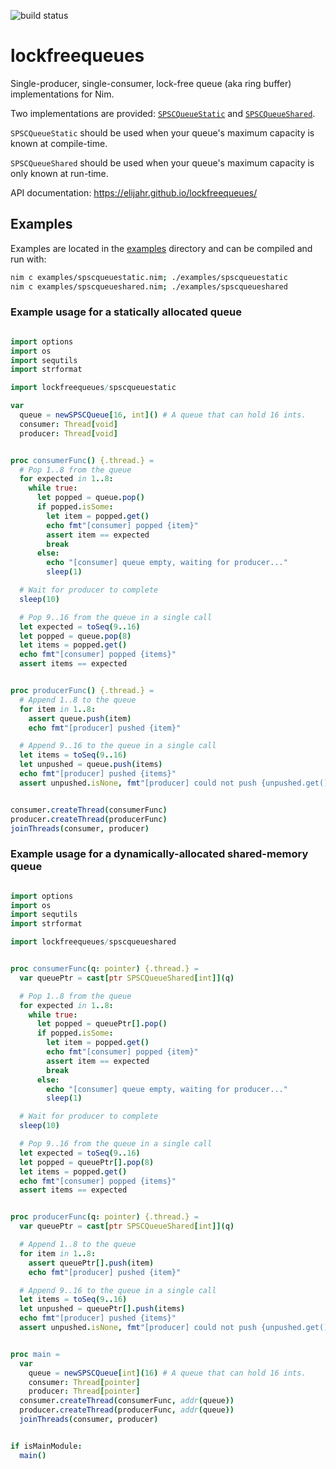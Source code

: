 ![build status](https://travis-ci.org/elijahr/lockfreequeues.svg?branch=master)

# lockfreequeues

Single-producer, single-consumer, lock-free queue (aka ring buffer) implementations for Nim.

Two implementations are provided: [`SPSCQueueStatic`](https://elijahr.github.io/lockfreequeues/lockfreequeues/spscqueuestatic.html) and [`SPSCQueueShared`](https://elijahr.github.io/lockfreequeues/lockfreequeues/spscqueueshared.html).

`SPSCQueueStatic` should be used when your queue's maximum capacity is known at compile-time.

`SPSCQueueShared` should be used when your queue's maximum capacity is only known at run-time.

API documentation: https://elijahr.github.io/lockfreequeues/

## Examples

Examples are located in the [examples](https://github.com/elijahr/lockfreequeues/tree/master/examples) directory and can be compiled and run with:

```sh
nim c examples/spscqueuestatic.nim; ./examples/spscqueuestatic
nim c examples/spscqueueshared.nim; ./examples/spscqueueshared
```

### Example usage for a statically allocated queue
```nim

import options
import os
import sequtils
import strformat

import lockfreequeues/spscqueuestatic

var
  queue = newSPSCQueue[16, int]() # A queue that can hold 16 ints.
  consumer: Thread[void]
  producer: Thread[void]


proc consumerFunc() {.thread.} =
  # Pop 1..8 from the queue
  for expected in 1..8:
    while true:
      let popped = queue.pop()
      if popped.isSome:
        let item = popped.get()
        echo fmt"[consumer] popped {item}"
        assert item == expected
        break
      else:
        echo "[consumer] queue empty, waiting for producer..."
        sleep(1)

  # Wait for producer to complete
  sleep(10)

  # Pop 9..16 from the queue in a single call
  let expected = toSeq(9..16)
  let popped = queue.pop(8)
  let items = popped.get()
  echo fmt"[consumer] popped {items}"
  assert items == expected


proc producerFunc() {.thread.} =
  # Append 1..8 to the queue
  for item in 1..8:
    assert queue.push(item)
    echo fmt"[producer] pushed {item}"

  # Append 9..16 to the queue in a single call
  let items = toSeq(9..16)
  let unpushed = queue.push(items)
  echo fmt"[producer] pushed {items}"
  assert unpushed.isNone, fmt"[producer] could not push {unpushed.get()}"


consumer.createThread(consumerFunc)
producer.createThread(producerFunc)
joinThreads(consumer, producer)
```

### Example usage for a dynamically-allocated shared-memory queue

```nim

import options
import os
import sequtils
import strformat

import lockfreequeues/spscqueueshared


proc consumerFunc(q: pointer) {.thread.} =
  var queuePtr = cast[ptr SPSCQueueShared[int]](q)

  # Pop 1..8 from the queue
  for expected in 1..8:
    while true:
      let popped = queuePtr[].pop()
      if popped.isSome:
        let item = popped.get()
        echo fmt"[consumer] popped {item}"
        assert item == expected
        break
      else:
        echo "[consumer] queue empty, waiting for producer..."
        sleep(1)

  # Wait for producer to complete
  sleep(10)

  # Pop 9..16 from the queue in a single call
  let expected = toSeq(9..16)
  let popped = queuePtr[].pop(8)
  let items = popped.get()
  echo fmt"[consumer] popped {items}"
  assert items == expected


proc producerFunc(q: pointer) {.thread.} =
  var queuePtr = cast[ptr SPSCQueueShared[int]](q)

  # Append 1..8 to the queue
  for item in 1..8:
    assert queuePtr[].push(item)
    echo fmt"[producer] pushed {item}"

  # Append 9..16 to the queue in a single call
  let items = toSeq(9..16)
  let unpushed = queuePtr[].push(items)
  echo fmt"[producer] pushed {items}"
  assert unpushed.isNone, fmt"[producer] could not push {unpushed.get()}"


proc main =
  var
    queue = newSPSCQueue[int](16) # A queue that can hold 16 ints.
    consumer: Thread[pointer]
    producer: Thread[pointer]
  consumer.createThread(consumerFunc, addr(queue))
  producer.createThread(producerFunc, addr(queue))
  joinThreads(consumer, producer)


if isMainModule:
  main()

```
